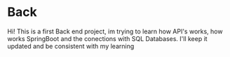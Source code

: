# Back
Hi!
This is a first Back end project, im trying to learn how API's works, how works SpringBoot and the conections with SQL Databases.
I'll keep it updated and be consistent with my learning 
